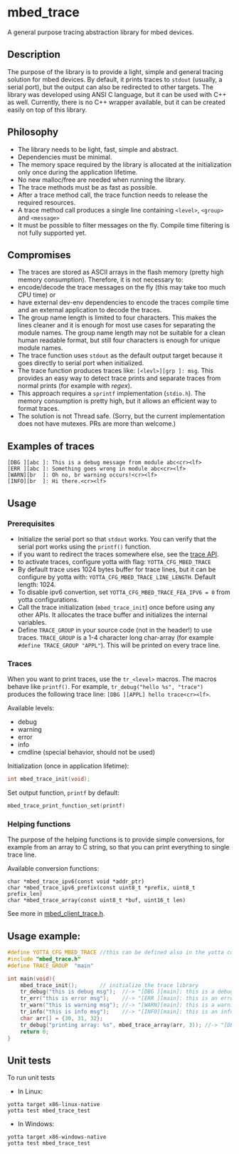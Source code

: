 # mbed_trace

A general purpose tracing abstraction library for mbed devices.

## Description

The purpose of the library is to provide a light, simple and general tracing solution for mbed devices. By default, it prints traces to `stdout` (usually, a serial port), but the output can also be redirected to other targets. The library was developed using ANSI C language, but it can be used with C++ as well. Currently, there is no C++ wrapper available, but it can be created easily on top of this library.

## Philosophy

* The library needs to be light, fast, simple and abstract.
* Dependencies must be minimal.
* The memory space required by the library is allocated at the initialization only once during the application lifetime.
* No new malloc/free are needed when running the library.
* The trace methods must be as fast as possible.
* After a trace method call, the trace function needs to release the required resources.
* A trace method call produces a single line containing `<level>`, `<group>` and `<message>`
* It must be possible to filter messages on the fly. Compile time filtering is not fully supported yet.

## Compromises

* The traces are stored as ASCII arrays in the flash memory (pretty high memory consumption). Therefore, it is not necessary to:
 * encode/decode the trace messages on the fly (this may take too much CPU time) or 
 * have external dev-env dependencies to encode the traces compile time and an external application to decode the traces. 
* The group name length is limited to four characters. This makes the lines cleaner and it is enough for most use cases for separating the module names. The group name length may not be suitable for a clean human readable format, but still four characters is enough for unique module names.
* The trace function uses `stdout` as the default output target because it goes directly to serial port when initialized. 
* The trace function produces traces like: `[<levl>][grp ]: msg`. This provides an easy way to detect trace prints and separate traces from normal prints (for example with _regex_).
* This approach requires a `sprintf` implementation (`stdio.h`). The memory consumption is pretty high, but it allows an efficient way to format traces.
* The solution is not Thread safe. (Sorry, but the current implementation does not have mutexes. PRs are more than welcome.)

## Examples of traces

```
[DBG ][abc ]: This is a debug message from module abc<cr><lf>
[ERR ][abc ]: Something goes wrong in module abc<cr><lf>
[WARN][br  ]: Oh no, br warning occurs!<cr><lf>
[INFO][br  ]: Hi there.<cr><lf>
```

## Usage

### Prerequisites

* Initialize the serial port so that `stdout` works. You can verify that the serial port works using the `printf()` function.
 * if you want to redirect the traces somewhere else, see the [trace API](https://github.com/ARMmbed/mbed_trace/blob/master/mbed_trace/mbed_trace.h#L170).
* to activate traces, configure yotta with flag: `YOTTA_CFG_MBED_TRACE`
 * By default trace uses 1024 bytes buffer for trace lines, but it can be configure by yotta with: `YOTTA_CFG_MBED_TRACE_LINE_LENGTH`. Default length: 1024.
 * To disable ipv6 convertion, set `YOTTA_CFG_MBED_TRACE_FEA_IPV6 = 0` from yotta configurations.
* Call the trace initialization (`mbed_trace_init`) once before using any other APIs. It allocates the trace buffer and initializes the internal variables.
* Define `TRACE_GROUP` in your source code (not in the header!) to use traces. `TRACE_GROUP` is a 1-4 character long char-array (for example `#define TRACE_GROUP "APPL"`). This will be printed on every trace line.

### Traces

When you want to print traces, use the `tr_<level>` macros. The macros behave like `printf()`. For example, `tr_debug("hello %s", "trace")` produces the following trace line: `[DBG ][APPL] hello trace<cr><lf>`.

Available levels:

* debug
* warning
* error
* info
* cmdline (special behavior, should not be used)

Initialization (once in application lifetime):

```c
int mbed_trace_init(void);
```

Set output function, `printf` by default:

```c
mbed_trace_print_function_set(printf)
```

### Helping functions

The purpose of the helping functions is to provide simple conversions, for example from an array to C string, so that you can print everything to single trace line.

Available conversion functions:
```
char *mbed_trace_ipv6(const void *addr_ptr)
char *mbed_trace_ipv6_prefix(const uint8_t *prefix, uint8_t prefix_len)
char *mbed_trace_array(const uint8_t *buf, uint16_t len)
```

See more in [mbed_client_trace.h](https://github.com/ARMmbed/mbed-client-trace/blob/master/mbed-client-trace/mbed_client_trace.h).


## Usage example:

```c++
#define YOTTA_CFG_MBED_TRACE //this can be defined also in the yotta configuration file config.yml
#include "mbed_trace.h"
#define TRACE_GROUP  "main"

int main(void){
    mbed_trace_init();       // initialize the trace library
    tr_debug("this is debug msg");  //-> "[DBG ][main]: this is a debug msg"
    tr_err("this is error msg");    //-> "[ERR ][main]: this is an error msg"
    tr_warn("this is warning msg"); //-> "[WARN][main]: this is a warning msg"
    tr_info("this is info msg");    //-> "[INFO][main]: this is an info msg"
    char arr[] = {30, 31, 32};
    tr_debug("printing array: %s", mbed_trace_array(arr, 3)); //-> "[DBG ][main]: printing array: 01:02:03"
    return 0;
}
```

## Unit tests

To run unit tests

* In Linux:
```
yotta target x86-linux-native
yotta test mbed_trace_test
```

* In Windows:
```
yotta target x86-windows-native
yotta test mbed_trace_test
```
